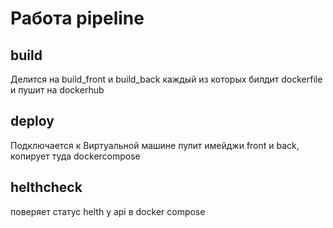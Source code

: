 # Работа pipeline
## build
Делится на build_front и build_back каждый из которых билдит dockerfile и пушит на dockerhub
## deploy
Подключается к Виртуальной машине пулит имейджи front и back, копирует туда dockercompose
## helthcheck
поверяет статус helth у api в docker compose
